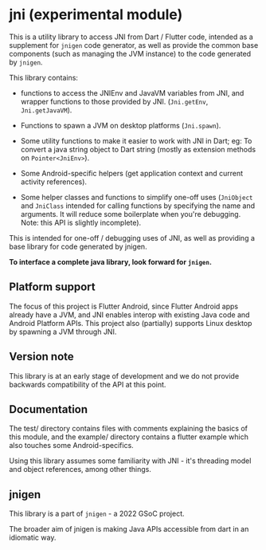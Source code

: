 # jni (experimental module)

This is a utility library to access JNI from Dart / Flutter code, intended as a supplement for `jnigen` code generator, as well as provide the common base components (such as managing the JVM instance) to the code generated by `jnigen`.

This library contains:

* functions to access the JNIEnv and JavaVM variables from JNI, and wrapper functions to those provided by JNI. (`Jni.getEnv`, `Jni.getJavaVM`).

* Functions to spawn a JVM on desktop platforms (`Jni.spawn`).

* Some utility functions to make it easier to work with JNI in Dart; eg: To convert a java string object to Dart string (mostly as extension methods on `Pointer<JniEnv>`).

* Some Android-specific helpers (get application context and current activity references).

* Some helper classes and functions to simplify one-off uses (`JniObject` and `JniClass` intended for calling functions by specifying the name and arguments. It will reduce some boilerplate when you're debugging. Note: this API is slightly incomplete).

This is intended for one-off / debugging uses of JNI, as well as providing a base library for code generated by jnigen. 

__To interface a complete java library, look forward for `jnigen`.__

## Platform support
The focus of this project is Flutter Android, since Flutter Android apps already have a JVM, and JNI enables interop with existing Java code and Android Platform APIs. This project also (partially) supports Linux desktop by spawning a JVM through JNI.

## Version note
This library is at an early stage of development and we do not provide backwards compatibility of the API at this point.

## Documentation
The test/ directory contains files with comments explaining the basics of this module, and the example/ directory contains a flutter example which also touches some Android-specifics.

Using this library assumes some familiarity with JNI - it's threading model and object references, among other things.

## jnigen

This library is a part of `jnigen` - a 2022 GSoC project.

The broader aim of jnigen is making Java APIs accessible from dart in an idiomatic way.

